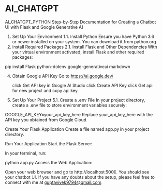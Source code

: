 # AI_CHATGPT
AI_CHATGPT_PYTHON
Step-by-Step Documentation for Creating a Chatbot UI with Flask and Google Generative AI
1. Set Up Your Environment
 1.1. Install Python
Ensure you have Python 3.6 or newer installed on your system. You can download it from python.org.
2. Install Required Packages
2.1. Install Flask and Other Dependencies
With your virtual environment activated, install Flask and other required packages:

pip install Flask python-dotenv google-generativeai markdown

4. Obtain Google API Key
  Go to https://ai.google.dev/

   click Get API key in Google AI Studio
   click Create API Key
   click Get api for new project
   and copy api key
6. Set Up Your Project
5.1. Create a .env File
In your project directory, create a .env file to store environment variables securely:

GOOGLE_API_KEY=your_api_key_here
Replace your_api_key_here with the API key you obtained from Google Cloud.

Create Your Flask Application
Create a file named app.py in your project directory.

Run Your Application
Start the Flask Server:

In your terminal, run:

python app.py
Access the Web Application:

Open your web browser and go to http://localhost:5000. You should see your chatbot UI.
If you have any doubts about the setup, please feel free to connect with me at guptavivek9794@gmail.com.
